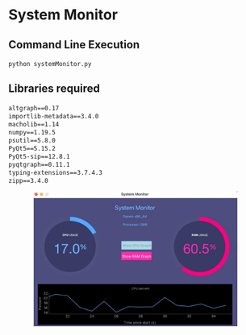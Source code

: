 # System Monitor

## Command Line Execution

```
python systemMonitor.py
```

## Libraries required
```
altgraph==0.17
importlib-metadata==3.4.0
macholib==1.14
numpy==1.19.5
psutil==5.8.0
PyQt5==5.15.2
PyQt5-sip==12.8.1
pyqtgraph==0.11.1
typing-extensions==3.7.4.3
zipp==3.4.0
```

<p align="center">
 <img width="80%" src="docs/screenShot1.jpg">
</p>
